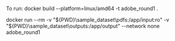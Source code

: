 To run: 
docker build --platform=linux/amd64 -t adobe_round1 .

docker run --rm -v "${PWD}\sample_dataset\pdfs:/app/input:ro" -v "${PWD}\sample_dataset\outputs:/app/output" --network none adobe_round1